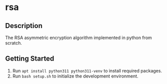 # rsa
## Description
The RSA asymmetric encryption algorithm implemented in python from scratch.
## Getting Started
1. Run ```apt install python311 python311-venv``` to install required packages.
2. Run ```bash setup.sh``` to initialize the development environment.